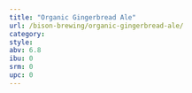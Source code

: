 ```yaml
---
title: "Organic Gingerbread Ale"
url: /bison-brewing/organic-gingerbread-ale/
category: 
style: 
abv: 6.8
ibu: 0
srm: 0
upc: 0
---
```


